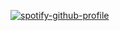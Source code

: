 [![spotify-github-profile](https://spotify-github-profile.vercel.app/api/view?uid=xyeng2f79a42skdqpzy8yt6bo&cover_image=true)](https://github.com/kittinan/spotify-github-profile)

<html>
<style>
    
    .idk{
    width:90%; 
    padding:0.25em;
    border:2px solid #999999;
    border-radius:2em;
    font-size:94%;
    text-align:center;
    background-color:#FE78F2;
    }
</style>
<body>
    <div class ="idk">
    </div>   
</body>
</html>

